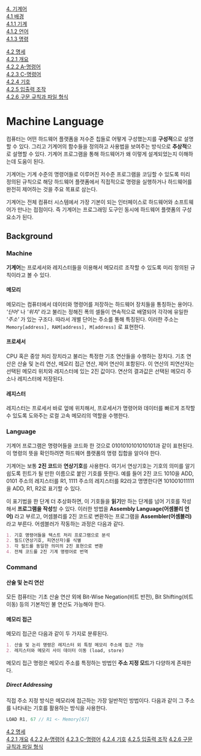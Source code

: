 [4. 기계어](#machine-language)                  
[4.1 배경](#background)         
[4.1.1 기계](#machine)        
[4.1.2 언어](#language)         
[4.1.3 명령](#command)         

[4.2 명세](#specification)      
[4.2.1 개요](#outline)      
[4.2.2 A-명령어](#a-command)                   
[4.2.3 C-명령어](#c-command)          
[4.2.4 기호](#symbol)           
[4.2.5 입출력 조작](#io-manipulation)            
[4.2.6 구문 규칙과 파일 형식](#syntax-rules-and-file-types)                

# Machine Language

컴퓨터는 어떤 하드웨어 플랫폼을 저수준 칩들로 어떻게 구성했는지를 **구성적**으로 설명할 수 있다. 그리고 기계어의 함수들을 정의하고 사용법을 보여주는 방식으로 **추상적**으로 설명할 수 있다. 기계어 프로그램을 통해 하드웨어가 왜 이렇게 설계되었는지 이해하는데 도움이 된다.

기계어는 기계 수준의 명령어들로 이루어진 저수준 프로그램을 코딩할 수 있도록 미리 정의된 규칙으로 해당 하드웨어 플랫폼에서 직접적으로 명령을 실행하거나 하드웨어를 완전히 제어하는 것을 주요 목표로 삼는다. 

기계어는 전체 컴퓨터 시스템에서 가장 기본이 되는 인터페이스로 하드웨어와 소프트웨어가 만나는 접점이다. 즉 기계어는 프로그래밍 도구인 동시에 하드웨어 플랫폼의 구성 요소가 된다. 

## Background

### Machine

**기계어**는 프로세서와 레지스터들을 이용해서 메모리르 조작할 수 있도록 미리 정의된 규칙이라고 볼 수 있다.

#### 메모리

메모리는 컴퓨터에서 데이터와 명령어를 저장하는 하드웨어 장치들을 통칭하는 용어다. *'단어'* 나 *'위치'* 라고 불리는 정해진 폭의 셀들이 연속적으로 배열되어 각각에 유일한 *'주소'* 가 있는 구조다. 따라서 개별 단어는 주소를 통해 특징된다. 이러한 주소는 `Memory[address], RAM[address], M[address]` 로 표현한다.

#### 프로세서 

CPU 혹은 중앙 처리 장치라고 불리는 특정한 기초 연산들을 수행하는 장치다. 기초 연산은 산술 및 논리 연산, 메모리 접근 연산, 제어 연산이 포함된다. 이 연산의 피연산자는 선택된 메모리 위치와 레지스터에 있는 2진 값이다. 연산의 결과값은 선택된 메모리 주소나 레지스터에 저장된다.

#### 레지스터

레지스터는 프로세서 바로 엎에 위치해서, 프로세서가 명령어와 데이터를 빠르게 조작할 수 있도록 도와주는 로컬 고속 메모리의 역할을 수행한다. 

### Language

기계어 프로그램은 명령어들을 코드화 한 것으로 0101010101010101과 같이 표현된다. 이 명령의 뜻을 확인하려면 하드웨어 플랫폼의 명령 집합을 알아야 한다. 

기계어는 보통 **2진 코드**와 **연상기호**를 사용한다. 여기서 연상기호는 기호의 의미를 알기 쉽도록 힌트가 될 만한 이름으로 붙인 기호를 뜻한다. 예를 들어 2진 코드 1010을 ADD, 0101 주소의 레지스터를 R1, 1111 주소의 레지스터를 R2라고 명명한다면 101001011111을 ADD, R1, R2로 표기할 수 있다.

이 표기법을 한 단계 더 추상화하면, 이 기호들을 **읽기**만 하는 단계를 넘어 기호를 작성해서 **프로그램을 작성**할 수 있다. 이러한 방법을 **Assembly Language(어셈블리 언어)** 라고 부르고, 어셈블리를 2진 코드로 변환하는 프로그램을 **Assembler(어셈블러)** 라고 부른다. 어셈블러가 작동하는 과정은 다음과 같다.
```markdown
1. 기호 명령어들을 텍스트 처리 프로그램으로 분석
2. 필드(연상기호, 피연산자)를 식별
3. 각 필드를 동일한 의미의 2진 표현으로 변환
4. 전체 코드를 2진 기계 명령어로 번역
```

### Command

#### 산술 및 논리 연산

모든 컴퓨터는 기초 산술 연산 외에 Bit-Wise Negation(비트 반전), Bit Shifting(비트 이동) 등의 기본적인 불 연산도 가능해야 한다.

#### 메모리 접근

메모리 접근은 다음과 같이 두 가지로 분류된다.
```markdown
1. 산술 및 논리 명령은 레지스터 외 특정 메모리 주소에 접근 가능
2. 레지스터와 메모리 사이 데이터 이동 (load, store)
```

메모리 접근 명령은 메모리 주소를 특정하는 방법인 **주소 지정 모드**가 다양하게 존재한다.

##### Direct Addressing

직접 주소 지정 방식은 메모리에 접근하는 가장 일반적인 방법이다. 다음과 같이 그 주소를 나타내는 기호를 활용하는 방식을 사용한다.
```C++
LOAD R1, 67 // R1 <- Memory[67]
```


[4.2 명세](#specification)      
[4.2.1 개요](#outline)
[4.2.2 A-명령어](#a-command)
[4.2.3 C-명령어](#c-command)
[4.2.4 기호](#symbol)
[4.2.5 입출력 조작](#io-manipulation)
[4.2.6 구문 규칙과 파일 형식](#syntax-rules-and-file-types)
